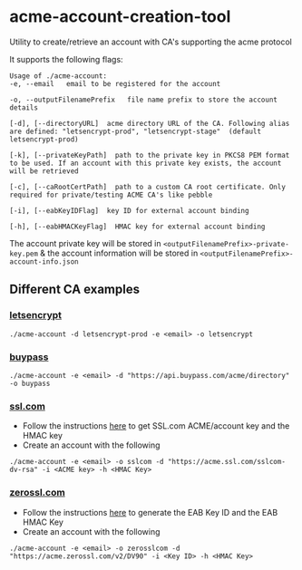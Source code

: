 # acme-account-creation-tool

Utility to create/retrieve an account with CA's supporting the acme protocol

It supports the following flags:

```
Usage of ./acme-account:
-e, --email   email to be registered for the account  

-o, --outputFilenamePrefix   file name prefix to store the account details  

[-d], [--directoryURL]  acme directory URL of the CA. Following alias are defined: "letsencrypt-prod", "letsencrypt-stage"  (default letsencrypt-prod) 

[-k], [--privateKeyPath]  path to the private key in PKCS8 PEM format to be used. If an account with this private key exists, the account will be retrieved  

[-c], [--caRootCertPath]  path to a custom CA root certificate. Only required for private/testing ACME CA's like pebble  

[-i], [--eabKeyIDFlag]  key ID for external account binding  

[-h], [--eabHMACKeyFlag]  HMAC key for external account binding  

```

The account private key will be stored in `<outputFilenamePrefix>-private-key.pem` &
the account information will be stored in `<outputFilenamePrefix>-account-info.json`


## Different CA examples

### [letsencrypt](https://letsencrypt.org/)
```
./acme-account -d letsencrypt-prod -e <email> -o letsencrypt
```

### [buypass](https://www.buypass.com/)
```
./acme-account -e <email> -d "https://api.buypass.com/acme/directory" -o buypass
```

### [ssl.com](https://www.ssl.com/)
- Follow the instructions [here](https://www.ssl.com/guide/ssl-tls-certificate-issuance-and-revocation-with-acme/#ftoc-heading-2) to get SSL.com ACME/account key and the HMAC key
- Create an account with the following  
```
./acme-account -e <email> -o sslcom -d "https://acme.ssl.com/sslcom-dv-rsa" -i <ACME key> -h <HMAC Key>
```

### [zerossl.com](https://zerossl.com/)
- Follow the instructions [here](https://zerossl.com/documentation/acme/) to generate the EAB Key ID and the EAB HMAC Key
- Create an account with the following
```
./acme-account -e <email> -o zerosslcom -d "https://acme.zerossl.com/v2/DV90" -i <Key ID> -h <HMAC Key>
```
